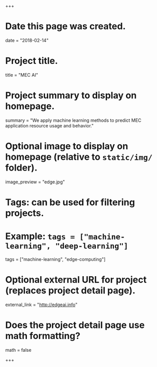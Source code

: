 +++
# Date this page was created.
date = "2018-02-14"

# Project title.
title = "MEC AI"

# Project summary to display on homepage.
summary = "We apply machine learning methods to predict MEC application resource usage and behavior."

# Optional image to display on homepage (relative to `static/img/` folder).
image_preview = "edge.jpg"

# Tags: can be used for filtering projects.
# Example: `tags = ["machine-learning", "deep-learning"]`
tags = ["machine-learning", "edge-computing"]

# Optional external URL for project (replaces project detail page).
external_link = "http://edgeai.info"

# Does the project detail page use math formatting?
math = false

+++

